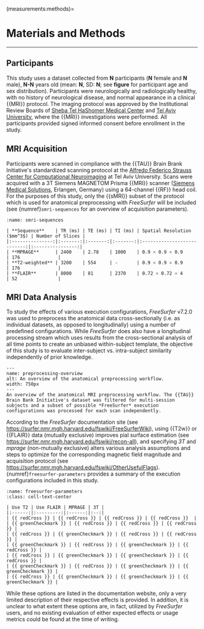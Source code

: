 (measurements:methods)=
# Materials and Methods

<hr>

## Participants

This study uses a dataset collected from **N** participants (**N** female and **N** male), **N-N** years old (mean: **N**, SD: **N**; see **figure** for participant age and sex distribution). Participants were neurologically and radiologically healthy, with no history of neurological disease, and normal appearance in a clinical {{MRI}} protocol. The imaging protocol was approved by the Institutional Review Boards of [Sheba Tel HaShomer Medical Center](https://eng.sheba.co.il/) and [Tel Aviv University](https://english.tau.ac.il/), where the {{MRI}} investigations were performed. All participants provided signed informed consent before enrollment in the study.

## MRI Acquisition

Participants were scanned in compliance with the {{TAU}} Brain Brank Initiative's standardized scanning protocol at the [Alfredo Federico Strauss Center for Computational Neuroimaging](https://mri.tau.ac.il/) at Tel Aviv University. Scans were acquired with a 3T Siemens MAGNETOM Prisma {{MRI}} scanner ([Siemens Medical Solutions](https://www.siemens.com/global/en.html), Erlangen, Germany) using a 64-channel {{RF}} head coil. For the purposes of this study, only the {{sMRI}} subset of the protocol which is used for anatomical preprocessing with *FreeSurfer* will be included (see {numref}`smri-sequences` for an overview of acquisition parameters).

```{table} Summary of the {{TAU}} Brain Bank Initiative's {{sMRI}} acquisition parameters.
:name: smri-sequences

| **Sequence**    | TR (ms) | TE (ms) | TI (ms) | Spatial Resolution ($mm^3$) | Number of Slices |
|:---------------:|:-------:|:-------:|:-------:|:---------------------------:|:----------------:|
| **MPRAGE**      | 2400    | 2.78    | 1000    | 0.9 🞩 0.9 🞩 0.9           | 176              |
| **T2-weighted** | 3200    | 554     | -       | 0.9 🞩 0.9 🞩 0.9           | 176              |
| **FLAIR**       | 8000    | 81      | 2370    | 0.72 🞩 0.72 🞩 4           | 52               |

```

## MRI Data Analysis

To study the effects of various execution configurations, *FreeSurfer* v7.2.0 was used to preprocess the anatomical data cross-sectionally (i.e. as individual datasets, as opposed to longitudinally) using a number of predefined configurations. While *FreeSurfer* does also have a longitudinal processing stream which uses results from the cross-sectional analysis of all time points to create an unbiased within-subject template, the objective of this study is to evaluate inter-subject vs. intra-subject similarity independently of prior knowledge.

```{figure} ./assets/preprocessing_overview.png
---
name: preprocessing-overview
alt: An overview of the anatomical preprocessing workflow.
width: 750px
---
An overview of the anatomical MRI preprocessing workflow. The {{TAU}} Brain Bank Initiative's dataset was filtered for multi-session subjects and a subset of possible *FreeSurfer* execution configurations was processed for each scan independently.
```

According to the *FreeSurfer* documentation site (see https://surfer.nmr.mgh.harvard.edu/fswiki/FreeSurferWiki), using {{T2w}} or {{FLAIR}} data (mutually exclusive) improves pial surface estimation (see https://surfer.nmr.mgh.harvard.edu/fswiki/recon-all), and specifying *3T* and *mprage* (non-mutually exclusive) alters various analysis assumptions and steps to optimize for the corresponding magnetic field magnitude and acquisition protocol (see https://surfer.nmr.mgh.harvard.edu/fswiki/OtherUsefulFlags). {numref}`freesurfer-parameters` provides a summary of the execution configurations included in this study.

```{table} *FreeSurfer*'s cross-sectional anatomical preprocessing workflow configurations included in this study.
:name: freesurfer-parameters
:class: cell-text-center

| Use T2 | Use FLAIR | MPRAGE | 3T |
|:------:|:---------:|:------:|:--:|
| {{ redCross }} | {{ redCross }} | {{ redCross }} | {{ redCross }}  |
| {{ greenCheckmark }} | {{ redCross }} | {{ redCross }} | {{ redCross }} |
| {{ redCross }} | {{ greenCheckmark }} | {{ redCross }} | {{ redCross }} |
| {{ greenCheckmark }} | {{ redCross }} | {{ greenCheckmark }} | {{ redCross }} |
| {{ redCross }} | {{ greenCheckmark }} | {{ greenCheckmark }} | {{ redCross }} |
| {{ greenCheckmark }} | {{ redCross }} | {{ greenCheckmark }} | {{ greenCheckmark }} |
| {{ redCross }} | {{ greenCheckmark }} | {{ greenCheckmark }} | {{ greenCheckmark }} |

```

While these options are listed in the documentation website, only a very limited description of their respective effects is provided. In addition, it is unclear to what extent these options are, in fact, utilized by *FreeSurfer* users, and no existing evaluation of either expected effects or usage metrics could be found at the time of writing.